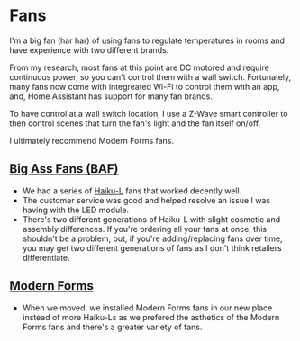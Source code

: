 # Fans

I'm a big fan (har har) of using fans to regulate temperatures in rooms and
have experience with two different brands.

From my research, most fans at this point are DC motored and require continuous
power, so you can't control them with a wall switch. Fortunately, many fans
now come with integreated Wi-Fi to control them with an app, and, Home
Assistant has support for many fan brands.

To have control at a wall switch location, I use a Z-Wave smart controller to
then control scenes that turn the fan's light and the fan itself on/off.

I ultimately recommend Modern Forms fans.

## [Big Ass Fans (BAF)](https://bigassfans.com/)
- We had a series of [Haiku-L](https://bigassfans.com/haiku-l/) fans that
worked decently well.
- The customer service was good and helped resolve an issue I was having with
the LED module.
- There's two different generations of Haiku-L with slight cosmetic and
assembly differences. If you're ordering all your fans at once, this shouldn't
be a problem, but, if you're adding/replacing fans over time, you may get two
different generations of fans as I don't think retailers differentiate.

## [Modern Forms](https://www.modernforms.com/)
- When we moved, we installed Modern Forms fans in our new place instead of
more Haiku-Ls as we prefered the asthetics of the Modern Forms fans and there's
a greater variety of fans.